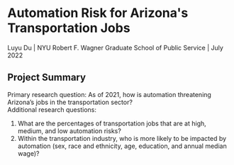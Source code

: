 # Automation Risk for Arizona's Transportation Jobs
Luyu Du | NYU Robert F. Wagner Graduate School of Public Service | July 2022

## Project Summary
Primary research question: As of 2021, how is automation threatening Arizona’s jobs in the transportation sector?   
Additional research questions:  
  1) What are the percentages of transportation jobs that are at high, medium, and low automation risks?  
  2) Within the transportation industry, who is more likely to be impacted by automation (sex, race and ethnicity, age, education, and annual median wage)? 
